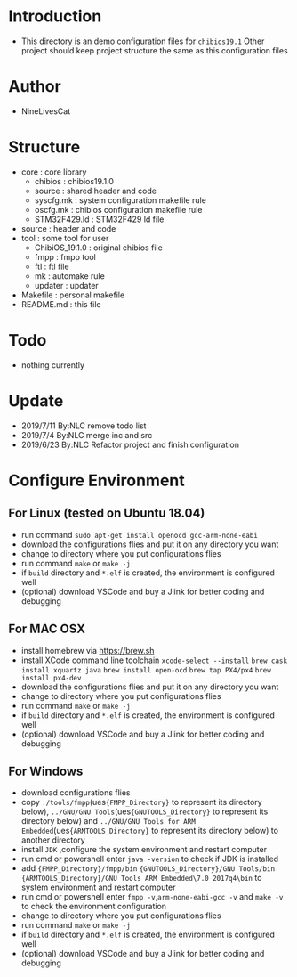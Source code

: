 # Introduction

* This directory is an demo configuration files for `chibios19.1` Other project should keep project structure the same as this configuration files

# Author

* NineLivesCat

# Structure

* core      :    core library
    * chibios       :   chibios19.1.0
    * source        :   shared header and code
    * syscfg.mk     :   system configuration makefile rule
    * oscfg.mk      :   chibios configuration makefile rule
    * STM32F429.ld  :   STM32F429 ld file
* source       :   header and code
* tool      :   some tool for user
    * ChibiOS_19.1.0            :   original chibios file
    * fmpp                      :   fmpp tool
    * ftl                       :   ftl file
    * mk                        :   automake rule
    * updater                   :   updater
* Makefile  :   personal makefile
* README.md :   this file

# Todo

* nothing currently

# Update

* 2019/7/11     By:NLC          remove todo list
* 2019/7/4      By:NLC          merge inc and src
* 2019/6/23     By:NLC          Refactor project and finish configuration

# Configure Environment

## For Linux (tested on Ubuntu 18.04)

* run command `sudo apt-get install openocd gcc-arm-none-eabi`
* download the configurations flies and put it on any directory you want
* change to directory where you put configurations flies
* run command `make` or `make -j`
* if `build` directory and `*.elf` is created, the environment is configured well
* (optional) download VSCode and buy a Jlink for better coding and debugging 

## For MAC OSX

* install homebrew via https://brew.sh
* install XCode command line toolchain
 `xcode-select --install`
 `brew cask install xquartz java`
 `brew install open-ocd`
 `brew tap PX4/px4`
 `brew install px4-dev`
* download the configurations flies and put it on any directory you want
* change to directory where you put configurations flies
* run command `make` or `make -j`
* if `build` directory and `*.elf` is created, the environment is configured well
* (optional) download VSCode and buy a Jlink for better coding and debugging

## For Windows

* download configurations flies
* copy `./tools/fmpp`(ues`{FMPP_Directory}` to represent its directory below), `../GNU/GNU Tools`(ues`{GNUTOOLS_Directory}` to represent its directory below) and `../GNU/GNU Tools for ARM Embedded`(ues`{ARMTOOLS_Directory}` to represent its directory below) to another directory
* install `JDK` ,configure the system environment and restart computer 
* run cmd or powershell enter `java -version` to check if JDK is installed
* add `{FMPP_Directory}/fmpp/bin` 
 `{GNUTOOLS_Directory}/GNU Tools/bin` 
 `{ARMTOOLS_Directory}/GNU Tools ARM Embedded\7.0 2017q4\bin`
 to system environment and restart computer
* run cmd or powershell enter `fmpp -v`,`arm-none-eabi-gcc -v` and `make -v` to check the environment configuration
* change to directory where you put configurations flies
* run command `make` or `make -j`
* if `build` directory and `*.elf` is created, the environment is configured well
* (optional) download VSCode and buy a Jlink for better coding and debugging

